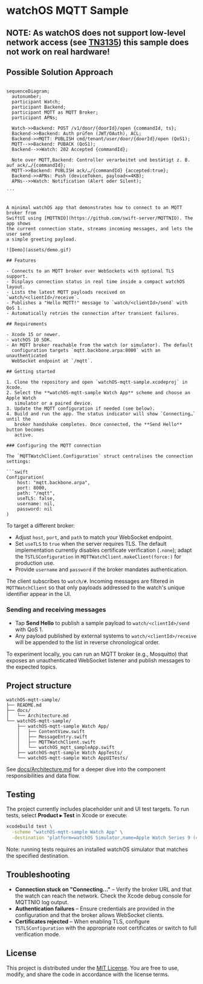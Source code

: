 # watchOS MQTT Sample

## NOTE: As watchOS does not support low-level network access (see [TN3135](https://developer.apple.com/documentation/technotes/tn3135-low-level-networking-on-watchos?utm_source=chatgpt.com)) this sample does not work on real hardware!

## Possible Solution Approach

```mermaid

sequenceDiagram;
  autonumber;
  participant Watch;
  participant Backend;
  participant MQTT as MQTT Broker;
  participant APNs;

  Watch->>Backend: POST /v1/door/{doorId}/open {commandId, ts};
  Backend->>Backend: Auth prüfen (JWT/OAuth), ACL;
  Backend->>MQTT: PUBLISH cmd/tenant/user/door/{doorId}/open (QoS1);
  MQTT-->>Backend: PUBACK (QoS1);
  Backend-->>Watch: 202 Accepted {commandId};

  Note over MQTT,Backend: Controller verarbeitet und bestätigt z. B. auf ack/…/{commandId};
  MQTT->>Backend: PUBLISH ack/…/{commandId} {accepted:true};
  Backend->>APNs: Push (deviceToken, payload<=4KB);
  APNs-->>Watch: Notification (Alert oder Silent);

´´´


A minimal watchOS app that demonstrates how to connect to an MQTT broker from
SwiftUI using [MQTTNIO](https://github.com/swift-server/MQTTNIO). The app shows
the current connection state, streams incoming messages, and lets the user send
a simple greeting payload.

![Demo](assets/demo.gif)

## Features

- Connects to an MQTT broker over WebSockets with optional TLS support.
- Displays connection status in real time inside a compact watchOS layout.
- Lists the latest MQTT payloads received on `watch/<clientId>/receive`.
- Publishes a "Hello MQTT!" message to `watch/<clientId>/send` with QoS 1.
- Automatically retries the connection after transient failures.

## Requirements

- Xcode 15 or newer.
- watchOS 10 SDK.
- An MQTT broker reachable from the watch (or simulator). The default
  configuration targets `mqtt.backbone.arpa:8000` with an unauthenticated
  WebSocket endpoint at `/mqtt`.

## Getting started

1. Clone the repository and open `watchOS-mqtt-sample.xcodeproj` in Xcode.
2. Select the **watchOS-mqtt-sample Watch App** scheme and choose an Apple Watch
   simulator or a paired device.
3. Update the MQTT configuration if needed (see below).
4. Build and run the app. The status indicator will show `Connecting…` until the
   broker handshake completes. Once connected, the **Send Hello** button becomes
   active.

### Configuring the MQTT connection

The `MQTTWatchClient.Configuration` struct centralises the connection settings:

```swift
Configuration(
    host: "mqtt.backbone.arpa",
    port: 8000,
    path: "/mqtt",
    useTLS: false,
    username: nil,
    password: nil
)
```

To target a different broker:

- Adjust `host`, `port`, and `path` to match your WebSocket endpoint.
- Set `useTLS` to `true` when the server requires TLS. The default
  implementation currently disables certificate verification (`.none`); adapt
  the `TSTLSConfiguration` in `MQTTWatchClient.makeClient(force:)` for production
  use.
- Provide `username` and `password` if the broker mandates authentication.

The client subscribes to `watch/#`. Incoming messages are filtered in
`MQTTWatchClient` so that only payloads addressed to the watch's unique
identifier appear in the UI.

### Sending and receiving messages

- Tap **Send Hello** to publish a sample payload to
  `watch/<clientId>/send` with QoS 1.
- Any payload published by external systems to `watch/<clientId>/receive` will
  be appended to the list in reverse chronological order.

To experiment locally, you can run an MQTT broker (e.g., Mosquitto) that exposes
an unauthenticated WebSocket listener and publish messages to the expected
topics.

## Project structure

```
watchOS-mqtt-sample/
├── README.md
├── docs/
│   └── Architecture.md
└── watchOS-mqtt-sample/
    ├── watchOS-mqtt-sample Watch App/
    │   ├── ContentView.swift
    │   ├── MessageEntry.swift
    │   ├── MQTTWatchClient.swift
    │   └── watchOS_mqtt_sampleApp.swift
    ├── watchOS-mqtt-sample Watch AppTests/
    └── watchOS-mqtt-sample Watch AppUITests/
```

See [docs/Architecture.md](docs/Architecture.md) for a deeper dive into the
component responsibilities and data flow.

## Testing

The project currently includes placeholder unit and UI test targets. To run
tests, select **Product ▸ Test** in Xcode or execute:

```bash
xcodebuild test \
  -scheme "watchOS-mqtt-sample Watch App" \
  -destination "platform=watchOS Simulator,name=Apple Watch Series 9 (45mm)"
```

Note: running tests requires an installed watchOS simulator that matches the
specified destination.

## Troubleshooting

- **Connection stuck on "Connecting…"** – Verify the broker URL and that the
  watch can reach the network. Check the Xcode debug console for MQTTNIO log
  output.
- **Authentication failures** – Ensure credentials are provided in the
  configuration and that the broker allows WebSocket clients.
- **Certificates rejected** – When enabling TLS, configure
  `TSTLSConfiguration` with the appropriate root certificates or switch to full
  verification mode.

## License

This project is distributed under the [MIT License](LICENSE.md). You are free
to use, modify, and share the code in accordance with the license terms.
